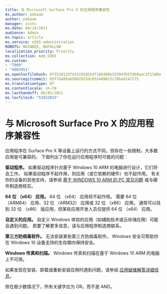 ```yaml
---
title: 与 Microsoft Surface Pro X 的应用程序兼容性
ms.author: pebaum
author: pebaum
manager: scotv
ms.date: 04/14/2021
audience: Admin
ms.topic: article
ms.service: o365-administration
ROBOTS: NOINDEX, NOFOLLOW
localization_priority: Priority
ms.collection: Adm_O365
ms.custom:
- "7009"
- "9003951"
ms.openlocfilehash: 8f353d1337415183db1df168406b33594fb5fdb0aac3f13d0afe3e682fa6e3f3
ms.sourcegitcommit: b5f7da89a650d2915dc652449623c78be6247175
ms.translationtype: HT
ms.contentlocale: zh-CN
ms.lasthandoff: 08/05/2021
ms.locfileid: "53932015"
---
```

# <a name="app-compatibility-with-microsoft-surface-pro-x"></a>与 Microsoft Surface Pro X 的应用程序兼容性

应用程序在 Surface Pro X 等设备上运行的方式不同。但存在一些限制，大多数应用是可兼容的。 下面列出了你在运行应用程序时可能的问题： 

**驱动程序。** 如果驱动程序针对基于 Windows 10 ARM 的电脑进行设计，它们将会工作。 如果驱动程序不起作用，则应用（或它依赖的硬件）也不起作用。 有关你的设备的其他支持，请参阅 [基于 WINDOWS 10 ARM 的 PC 常见问题](https://support.microsoft.com/windows/windows-10-arm-based-pcs-faq-477f51df-2e3b-f68f-31b0-06f5e4f8ebb5) 或与硬件制造商核实。

**64 位 （x64） 应用。** 64 位 （x64） 应用将不起作用。 需要 64 位 （ARM64） 应用、32 位 （ARM32） 应用或 32 位 （x86） 应用。 通常可以找到 32 位 （x86） 版应用，但某些应用开发人员仅提供 64 位 （x64） 应用。

**自定义的应用。** 自定义 Windows 体验的应用（如辅助技术或云存储应用）可能会遇到问题。 若要了解更多信息，请与应用程序制造商联系。

**第三方防病毒软件。** 无法安装某些第三方防病毒软件。 Windows 安全可帮助你在 Windows 10 设备支持的生存期内保持安全。

**Windows 传真和扫描。** Windows 传真和扫描在基于 Windows 10 ARM 的电脑上不可用。

如果发现在安装、卸载或重新安装应用时遇到问题，请参阅 [应用疑难解答详细信息](https://docs.microsoft.com/troubleshoot/mem/intune/troubleshoot-app-install#app-troubleshooting-details)。

除在极少数情况下，所有关键字应为 OR，而不是 AND。